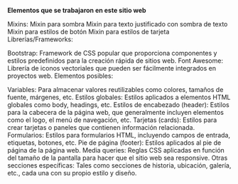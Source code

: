 **Elementos que se trabajaron en este sitio web**

Mixins:
Mixin para sombra
Mixin para texto justificado con sombra de texto
Mixin para estilos de botón
Mixin para estilos de tarjeta
Librerías/Frameworks:

Bootstrap: Framework de CSS popular que proporciona componentes y estilos predefinidos para la creación rápida de sitios web.
Font Awesome: Librería de iconos vectoriales que pueden ser fácilmente integrados en proyectos web.
Elementos posibles:

Variables: Para almacenar valores reutilizables como colores, tamaños de fuente, márgenes, etc.
Estilos globales: Estilos aplicados a elementos HTML globales como body, headings, etc.
Estilos de encabezado (header): Estilos para la cabecera de la página web, que generalmente incluyen elementos como el logo, el menú de navegación, etc.
Tarjetas (cards): Estilos para crear tarjetas o paneles que contienen información relacionada.
Formularios: Estilos para formularios HTML, incluyendo campos de entrada, etiquetas, botones, etc.
Pie de página (footer): Estilos aplicados al pie de página de la página web.
Media queries: Reglas CSS aplicadas en función del tamaño de la pantalla para hacer que el sitio web sea responsive.
Otras secciones específicas: Tales como secciones de historia, ubicación, galería, etc., cada una con su propio estilo y diseño.

